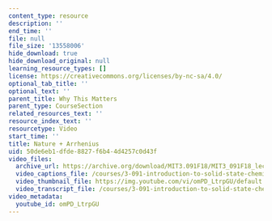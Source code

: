 ```yaml
---
content_type: resource
description: ''
end_time: ''
file: null
file_size: '13558006'
hide_download: true
hide_download_original: null
learning_resource_types: []
license: https://creativecommons.org/licenses/by-nc-sa/4.0/
optional_tab_title: ''
optional_text: ''
parent_title: Why This Matters
parent_type: CourseSection
related_resources_text: ''
resource_index_text: ''
resourcetype: Video
start_time: ''
title: Nature + Arrhenius
uid: 50de6eb1-dfde-8827-f6b4-4d4257c0d43f
video_files:
  archive_url: https://archive.org/download/MIT3.091F18/MIT3_091F18_lec23_wtm_300k.mp4
  video_captions_file: /courses/3-091-introduction-to-solid-state-chemistry-fall-2018/omPD_LtrpGU_captions.webvtt
  video_thumbnail_file: https://img.youtube.com/vi/omPD_LtrpGU/default.jpg
  video_transcript_file: /courses/3-091-introduction-to-solid-state-chemistry-fall-2018/omPD_LtrpGU_transcript.pdf
video_metadata:
  youtube_id: omPD_LtrpGU
---
```


